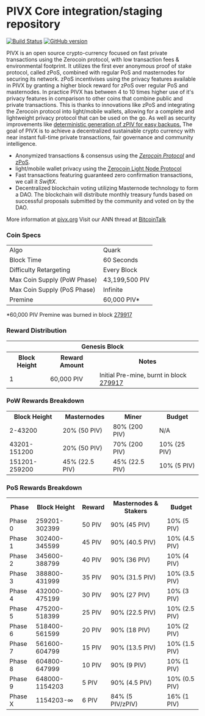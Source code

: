 PIVX Core integration/staging repository
=====================================

[![Build Status](https://travis-ci.org/DigiDinar-Project/DigiDinar.svg?branch=master)](https://travis-ci.org/DigiDinar-Project/DigiDinar) [![GitHub version](https://badge.fury.io/gh/DigiDinar-Project%2FDigiDinar.svg)](https://badge.fury.io/gh/DigiDinar-Project%2FDigiDinar)

PIVX is an open source crypto-currency focused on fast private transactions using the Zerocoin protocol, with low transaction fees & environmental footprint.  It utilizes the first ever anonymous proof of stake protocol, called zPoS, combined with regular PoS and masternodes for securing its network. zPoS incentivises using the privacy features available in PIVX by granting a higher block reward for zPoS over regular PoS and masternodes. In practice PIVX has between 4 to 10 times higher use of it's privacy features in comparison to other coins that combine public and private transactions. This is thanks to innovations like zPoS and integrating the Zerocoin protocol into light/mobile wallets, allowing for a complete and lightweight privacy protocol that can be used on the go. As well as security improvements like [deterministic generation of zPIV for easy backups.](https://www.reddit.com/r/pivx/comments/8gbjf7/how_to_use_deterministic_zerocoin_generation/)
The goal of PIVX is to achieve a decentralized sustainable crypto currency with near instant full-time private transactions, fair governance and community intelligence.
- Anonymized transactions & consensus using the [_Zerocoin Protocol_](http://www.pivx.org/zpiv) and [zPoS](https://pivx.org/zpos/).
- light/mobile wallet privacy using the [Zerocoin Light Node Protocol](https://pivx.org/wp-content/uploads/2018/11/Zerocoin_Light_Node_Protocol.pdf)
- Fast transactions featuring guaranteed zero confirmation transactions, we call it _SwiftX_.
- Decentralized blockchain voting utilizing Masternode technology to form a DAO. The blockchain will distribute monthly treasury funds based on successful proposals submitted by the community and voted on by the DAO.

More information at [pivx.org](http://www.pivx.org) Visit our ANN thread at [BitcoinTalk](http://www.bitcointalk.org/index.php?topic=1262920)

### Coin Specs
<table>
<tr><td>Algo</td><td>Quark</td></tr>
<tr><td>Block Time</td><td>60 Seconds</td></tr>
<tr><td>Difficulty Retargeting</td><td>Every Block</td></tr>
<tr><td>Max Coin Supply (PoW Phase)</td><td>43,199,500 PIV</td></tr>
<tr><td>Max Coin Supply (PoS Phase)</td><td>Infinite</td></tr>
<tr><td>Premine</td><td>60,000 PIV*</td></tr>
</table>

*60,000 PIV Premine was burned in block [279917](http://www.presstab.pw/phpexplorer/PIVX/block.php?blockhash=206d9cfe859798a0b0898ab00d7300be94de0f5469bb446cecb41c3e173a57e0)

### Reward Distribution

<table>
<th colspan=4>Genesis Block</th>
<tr><th>Block Height</th><th>Reward Amount</th><th>Notes</th></tr>
<tr><td>1</td><td>60,000 PIV</td><td>Initial Pre-mine, burnt in block <a href="http://www.presstab.pw/phpexplorer/PIVX/block.php?blockhash=206d9cfe859798a0b0898ab00d7300be94de0f5469bb446cecb41c3e173a57e0">279917</a></td></tr>
</table>

### PoW Rewards Breakdown

<table>
<th>Block Height</th><th>Masternodes</th><th>Miner</th><th>Budget</th>
<tr><td>2-43200</td><td>20% (50 PIV)</td><td>80% (200 PIV)</td><td>N/A</td></tr>
<tr><td>43201-151200</td><td>20% (50 PIV)</td><td>70% (200 PIV)</td><td>10% (25 PIV)</td></tr>
<tr><td>151201-259200</td><td>45% (22.5 PIV)</td><td>45% (22.5 PIV)</td><td>10% (5 PIV)</td></tr>
</table>

### PoS Rewards Breakdown

<table>
<th>Phase</th><th>Block Height</th><th>Reward</th><th>Masternodes & Stakers</th><th>Budget</th>
<tr><td>Phase 0</td><td>259201-302399</td><td>50 PIV</td><td>90% (45 PIV)</td><td>10% (5 PIV)</td></tr>
<tr><td>Phase 1</td><td>302400-345599</td><td>45 PIV</td><td>90% (40.5 PIV)</td><td>10% (4.5 PIV)</td></tr>
<tr><td>Phase 2</td><td>345600-388799</td><td>40 PIV</td><td>90% (36 PIV)</td><td>10% (4 PIV)</td></tr>
<tr><td>Phase 3</td><td>388800-431999</td><td>35 PIV</td><td>90% (31.5 PIV)</td><td>10% (3.5 PIV)</td></tr>
<tr><td>Phase 4</td><td>432000-475199</td><td>30 PIV</td><td>90% (27 PIV)</td><td>10% (3 PIV)</td></tr>
<tr><td>Phase 5</td><td>475200-518399</td><td>25 PIV</td><td>90% (22.5 PIV)</td><td>10% (2.5 PIV)</td></tr>
<tr><td>Phase 6</td><td>518400-561599</td><td>20 PIV</td><td>90% (18 PIV)</td><td>10% (2 PIV)</td></tr>
<tr><td>Phase 7</td><td>561600-604799</td><td>15 PIV</td><td>90% (13.5 PIV)</td><td>10% (1.5 PIV)</td></tr>
<tr><td>Phase 8</td><td>604800-647999</td><td>10 PIV</td><td>90% (9 PIV)</td><td>10% (1 PIV)</td></tr>
<tr><td>Phase 9</td><td>648000-1154203</td><td>5 PIV</td><td>90% (4.5 PIV)</td><td>10% (0.5 PIV)</td></tr>
<tr><td>Phase X</td><td>1154203-∞</td><td>6 PIV</td><td>84% (5 PIV/zPIV)</td><td>16% (1 PIV)</td></tr>
</table>
